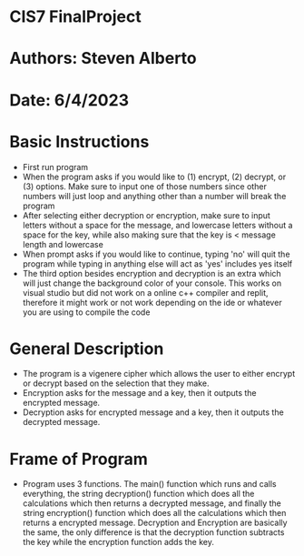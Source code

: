 # CIS7 FinalProject
# Authors: Steven Alberto
# Date: 6/4/2023

# Basic Instructions
- First run program
- When the program asks if you would like to (1) encrypt, (2) decrypt, or (3) options. Make sure to input one of those numbers since other numbers will just loop and anything other than a number will break the program
- After selecting either decryption or encryption, make sure to input letters without a space for the message, and lowercase letters without a space for the key, while also making sure that the key is < message length and lowercase
- When prompt asks if you would like to continue, typing 'no' will quit the program while typing in anything else will act as 'yes' includes yes itself
- The third option besides encryption and decryption is an extra which will just change the background color of your console. This works on visual studio but did not work on a online c++ compiler and replit, therefore it might work or not work depending on the ide or whatever you are using to compile the code

# General Description
- The program is a vigenere cipher which allows the user to either encrypt or decrypt based on the selection that they make.
- Encryption asks for the message and a key, then it outputs the encrypted message.
- Decryption asks for encrypted message and a key, then it outputs the decrypted message.

# Frame of Program
- Program uses 3 functions. The main() function which runs and calls everything, the string decryption() function which does all the calculations which then returns a decrypted message, and finally the string encryption() function which does all the calculations which then returns a encrypted message. Decryption and Encryption are basically the same, the only difference is that the decryption function subtracts the key while the encryption function adds the key.


